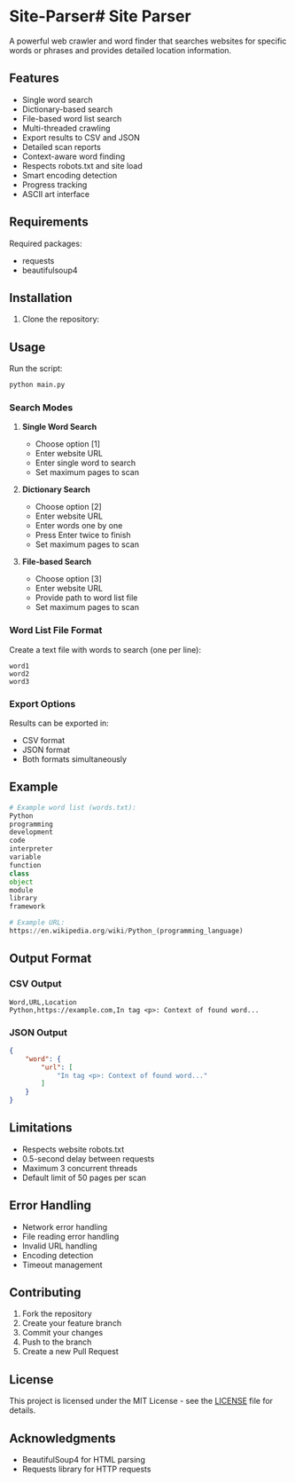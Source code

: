 # Site-Parser# Site Parser

A powerful web crawler and word finder that searches websites for specific words or phrases and provides detailed location information.

## Features

- Single word search
- Dictionary-based search
- File-based word list search
- Multi-threaded crawling
- Export results to CSV and JSON
- Detailed scan reports
- Context-aware word finding
- Respects robots.txt and site load
- Smart encoding detection
- Progress tracking
- ASCII art interface

## Requirements

Required packages:
- requests
- beautifulsoup4

## Installation

1. Clone the repository:

## Usage

Run the script:
```bash
python main.py
```

### Search Modes

1. **Single Word Search**
   - Choose option [1]
   - Enter website URL
   - Enter single word to search
   - Set maximum pages to scan

2. **Dictionary Search**
   - Choose option [2]
   - Enter website URL
   - Enter words one by one
   - Press Enter twice to finish
   - Set maximum pages to scan

3. **File-based Search**
   - Choose option [3]
   - Enter website URL
   - Provide path to word list file
   - Set maximum pages to scan

### Word List File Format

Create a text file with words to search (one per line):
```
word1
word2
word3
```

### Export Options

Results can be exported in:
- CSV format
- JSON format
- Both formats simultaneously

## Example

```python
# Example word list (words.txt):
Python
programming
development
code
interpreter
variable
function
class
object
module
library
framework

# Example URL:
https://en.wikipedia.org/wiki/Python_(programming_language)
```

## Output Format

### CSV Output
```csv
Word,URL,Location
Python,https://example.com,In tag <p>: Context of found word...
```

### JSON Output
```json
{
    "word": {
        "url": [
            "In tag <p>: Context of found word..."
        ]
    }
}
```

## Limitations

- Respects website robots.txt
- 0.5-second delay between requests
- Maximum 3 concurrent threads
- Default limit of 50 pages per scan

## Error Handling

- Network error handling
- File reading error handling
- Invalid URL handling
- Encoding detection
- Timeout management

## Contributing

1. Fork the repository
2. Create your feature branch
3. Commit your changes
4. Push to the branch
5. Create a new Pull Request

## License

This project is licensed under the MIT License - see the [LICENSE](LICENSE) file for details.

## Acknowledgments

- BeautifulSoup4 for HTML parsing
- Requests library for HTTP requests


